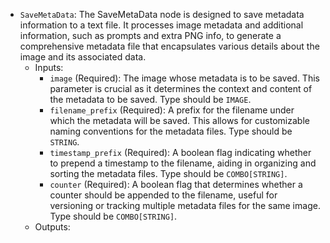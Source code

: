 - `SaveMetaData`: The SaveMetaData node is designed to save metadata information to a text file. It processes image metadata and additional information, such as prompts and extra PNG info, to generate a comprehensive metadata file that encapsulates various details about the image and its associated data.
    - Inputs:
        - `image` (Required): The image whose metadata is to be saved. This parameter is crucial as it determines the context and content of the metadata to be saved. Type should be `IMAGE`.
        - `filename_prefix` (Required): A prefix for the filename under which the metadata will be saved. This allows for customizable naming conventions for the metadata files. Type should be `STRING`.
        - `timestamp_prefix` (Required): A boolean flag indicating whether to prepend a timestamp to the filename, aiding in organizing and sorting the metadata files. Type should be `COMBO[STRING]`.
        - `counter` (Required): A boolean flag that determines whether a counter should be appended to the filename, useful for versioning or tracking multiple metadata files for the same image. Type should be `COMBO[STRING]`.
    - Outputs:
